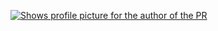 [<picture>
    <source media="(prefers-color-scheme: dark)" srcset="https://badge.race-of-sloths.com/frol?type=share&theme=dark">
    <source media="(prefers-color-scheme: light)" srcset="https://badge.race-of-sloths.com/frol?type=share&theme=light">
    <img alt="Shows profile picture for the author of the PR" src="https://badge.race-of-sloths.com/frol?type=share&theme=light">
</picture>](https://race-of-sloths.com/profile/frol)
